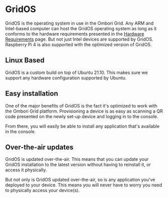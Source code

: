 # GridOS
GridOS is the operating system in use in the Ombori Grid. Any ARM and Intel-based computer can host the GridOS operating system as long as it conforms to the hardware requirements presented in the [Hardware Requirements](/development/general/hardware-requirements) page. But not just Intel devices are supported by GridOS. Raspberry Pi 4 is also supported with the optimized version of GridOS.

## Linux Based
GridOS is a custom build on top of Ubuntu 21.10. This makes sure we support any hardware configuration supported by Ubuntu.

## Easy installation
One of the major benefits of GridOS is the fact it's optimized to work with the Ombori Grid platform. Provisioning a device is as easy as scanning a QR code presented on the newly set-up device and logging in to the console. 

From there, you will easily be able to install any application that's available in the console.

## Over-the-air updates
GridOS is updated over-the-air. This means that you can update your GridOS installation to the latest version without having to reinstall it, or access it physically.

But not only is GridOS updated over-the-air, so is any application you've deployed to your device. This means you will never have to worry you need to physically access your device(s).

